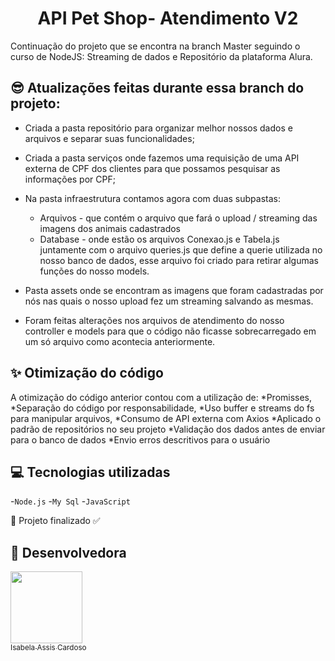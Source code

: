 # <h1 align="center"> API Pet Shop- Atendimento V2 </h1> 

Continuação do projeto que se encontra na branch Master seguindo o curso de NodeJS: Streaming de dados e Repositório da plataforma Alura.

##  :sunglasses: Atualizações feitas durante essa branch do projeto:

- Criada a pasta repositório para organizar melhor nossos dados e arquivos e separar suas funcionalidades;

- Criada a pasta serviços onde fazemos uma requisição de uma API externa de CPF dos clientes para que possamos pesquisar as informações por CPF;

- Na pasta infraestrutura contamos agora com duas subpastas: 
    - Arquivos - que contém o arquivo que fará  o upload / streaming das imagens dos animais cadastrados
    - Database -  onde estão os arquivos Conexao.js e Tabela.js juntamente com o arquivo queries.js que define a querie utilizada no nosso banco de dados, esse arquivo foi criado para retirar algumas funções do nosso models.

- Pasta assets onde se encontram as imagens que foram cadastradas por nós nas quais o nosso upload fez um streaming salvando as mesmas.

- Foram feitas alterações nos arquivos de atendimento do  nosso controller e models para que o código não ficasse sobrecarregado em um só arquivo como acontecia anteriormente.

## :sparkles: Otimização do código

A otimização do código anterior contou com a utilização de:
     *Promisses, 
  *Separação do código por responsabilidade,
  *Uso buffer e streams do fs para manipular arquivos,
  *Consumo de API externa com Axios
  *Aplicado o padrão de repositórios no seu projeto
  *Validação dos dados antes de enviar para o banco de dados
   *Envio erros descritivos para o  usuário

 ## :computer: Tecnologias utilizadas
 -`Node.js`
 -`My Sql`
 -`JavaScript`
 
 🚧 Projeto finalizado ✅
 
 
 ## :woman: Desenvolvedora
 
 [<img src="https://avatars.githubusercontent.com/u/66324902?s=400&u=6d21db611880cf437c25d3e4c5445ad80a642a8f&v=4" width=115><br><sub>Isabela Assis Cardoso</sub>](https://github.com/IsabelaAC)
